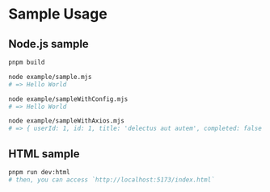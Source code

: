 # Sample Usage

## Node.js sample

```sh
pnpm build

node example/sample.mjs
# => Hello World

node example/sampleWithConfig.mjs
# => Hello World

node example/sampleWithAxios.mjs
# => { userId: 1, id: 1, title: 'delectus aut autem', completed: false }
```

## HTML sample

```sh
pnpm run dev:html
# then, you can access `http://localhost:5173/index.html`
```
